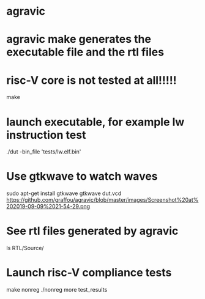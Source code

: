 # agravic 
# agravic make generates the executable file and the rtl files
# risc-V core is not tested at all!!!!!
make
# launch executable, for example lw instruction test
./dut -bin_file 'tests/lw.elf.bin'
# Use gtkwave to watch waves
sudo apt-get install gtkwave
gtkwave dut.vcd
https://github.com/graffou/agravic/blob/master/images/Screenshot%20at%202019-09-09%2021-54-29.png


# See rtl files generated by agravic
ls RTL/Source/

# Launch risc-V compliance tests
make nonreg
./nonreg
more test_results

